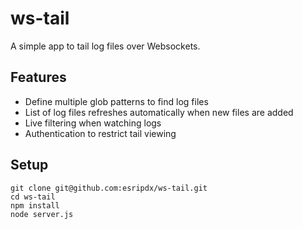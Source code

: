 ws-tail
=======

A simple app to tail log files over Websockets.

Features
--------

* Define multiple glob patterns to find log files 
* List of log files refreshes automatically when new files are added
* Live filtering when watching logs
* Authentication to restrict tail viewing

Setup
-----

```
git clone git@github.com:esripdx/ws-tail.git
cd ws-tail
npm install
node server.js
```


